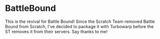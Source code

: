 # BattleBound
This is the revival for Battle Bound! Since the Scratch Team removed Battle Bound from Scratch, I've decided to package it with Turbowarp before the ST removes it from their servers. Say thanks to me!
